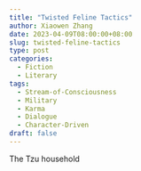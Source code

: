 ```yaml
---
title: "Twisted Feline Tactics"
author: Xiaowen Zhang
date: 2023-04-09T08:00:00+08:00
slug: twisted-feline-tactics
type: post
categories:
  - Fiction
  - Literary
tags:
  - Stream-of-Consciousness
  - Military
  - Karma
  - Dialogue
  - Character-Driven
draft: false
---
```


The Tzu household